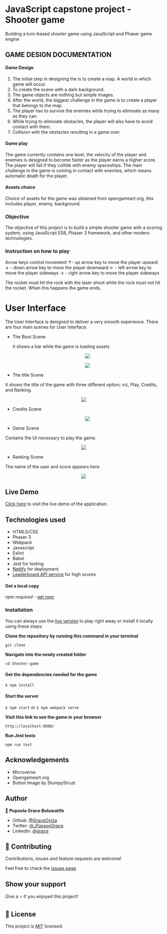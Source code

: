# JavaScript capstone project - Shooter game

Building a turn-based shooter game using JavaScript and Phaser game engine

## GAME DESIGN DOCUMENTATION

#### Game Design

1. The initial step in designing the is to create a map. A world in which game will occur.
2. To create the scene with a dark background.
3. The game objects are nothing but simple images.
4. After the world, the biggest challenge in the game is to create a player that belongs to the map.
5. The player has to survive the enemies while trying to eliminate as many as they can.
6. While trying to eliminate obstacles, the player will also have to avoid contact with them.
7. Collision with the obstacles resulting in a game over.

#### Game play

The game currently contains one level, the velocity of the player and enemies is designed to become faster as the player earns a higher score. The player will fail if they collide with enemy spaceships. The main challenge in the game is coming in contact with enemies, which means automatic death for the player.

#### Assets choice

Choice of assets for the game was obtained from opengameart.org, this includes player, enemy, background.

### Objective

The objective of this project is to build a simple shooter game with a scoring system, using JavaScript ES6, Phaser 3 framework, and other modern technologies.

### Instruction on how to play

Arrow keys control movement
↑- up arrow key to move the player upward
↓ - down arrow key to move the player downward
← - left arrow key to move the player sideways
→ - right arrow key to move the player sideways

The rocket must hit the rock with the laser shoot while the rock must not hit the rocket. When this happens the game ends.

# User Interface

The User Interface is designed to deliver a very smooth experience. There are four main scenes for User Interface.

- The Boot Scene

  It shows a bar while the game is loading assets

    <p align="center">
  <img src="screenshots/boot.png">
  </p>

    <p align="center">
  <img src="screenshots/user.png">
  </p>

- The title Scene

It shows the title of the game with three different option; viz, Play, Credits, and Ranking.

  <p align="center">
  <img src="screenshots/title.png">
  </p>

- Credits Scene

  <p align="center">
  <img src="screenshots/credit.png">
  </p>

- Game Scene

Contains the UI necessary to play the game.

   <p align="center">
  <img src="screenshots/gamescene.png">
  </p>

- Ranking Scene

The name of the user and score appears here

  <p align="center">
  <img src="screenshots/rankings.png">
  </p>

## Live Demo

[Click here](https://adoring-hawking-1d392d.netlify.app) to visit the live demo of the application.

## Technologies used

- HTML5/CSS
- Phaser 3
- Webpack
- Javascript
- Eslint
- Babel
- Jest for testing
- [Netlify](https://www.netlify.com/) for deployment
- [Leaderboard API service](https://www.notion.so/Leaderboard-API-service-24c0c3c116974ac49488d4eb0267ade3) for high scores

#### Get a local copy

_npm required_ - [get npm](https://www.npmjs.com/get-npm)

### Installation

You can always use the [live version](https://adoring-hawking-1d392d.netlify.app) to play right away or install it locally using these steps:

**Clone the repository by running this command in your terminal**

```
git clone
```

**Navigate into the newly created folder**

```
cd Shooter-game
```

#### Get the dependencies needed for the game

`$ npm install`

#### Start the server

`$ npm start` or
`$ npm webpack serve`

**Visit this link to see the game in your browser**

```
http://localhost:8080/
```

**Run Jest tests**

```
npm run test
```

## Acknowledgements

- Microverse
- Opengameart.org
- Button Image by StumpyStrust

## Author

👤 **Popoola Grace Boluwatife**

- Github: [@GraceOyiza](https://github.com/GraceOyiza)
- Twitter: [@\_PopsonGrace](https://twitter.com/_PopsonGrace)
- LinkedIn: [@grace](https://www.linkedin.com/in/grace-popoola)

## 🤝 Contributing

Contributions, issues and feature requests are welcome!

Feel free to check the [issues page](https://github.com/GraceOyiza/Todo_app/issues).

## Show your support

Give a ⭐️ if you enjoyed this project!

## 📝 License

This project is [MIT](lic.url) licensed.
